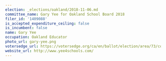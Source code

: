 ```yaml
---
election: _elections/oakland/2018-11-06.md
committee_name: Gary Yee for Oakland School Board 2018
filer_id: '1409088'
is_accepted_expenditure_ceiling: false
is_incumbent: false
name: Gary Yee
occupation: Oakland Educator
photo_url: gary-yee.png
votersedge_url: https://votersedge.org/ca/en/ballot/election/area/73/contests/contest/17364/candidate/139863?&county=alameda%20county&election_authority_id=1
website_url: http://www.yee4schools.com/
---
```


